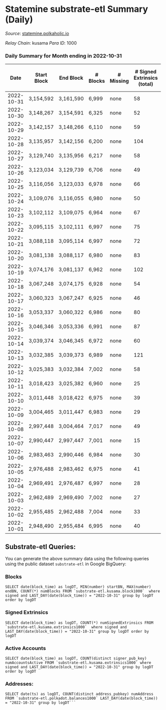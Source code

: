 # Statemine substrate-etl Summary (Daily)

_Source_: [statemine.polkaholic.io](https://statemine.polkaholic.io)

*Relay Chain*: kusama
*Para ID*: 1000



### Daily Summary for Month ending in 2022-10-31


| Date | Start Block | End Block | # Blocks | # Missing | # Signed Extrinsics (total) | # Active Accounts | # Addresses with Balances | # Events | # Transfers | # XCM Transfers In | # XCM Transfers Out |
| ---- | ----------- | --------- | -------- | --------- | --------------------------- | ----------------- | ------------------------- | -------- | ----------- | ------------------ | ------------------- |
| 2022-10-31 | 3,154,592 | 3,161,590 | 6,999 | none | 58 | 29 | 46,389 | 15,860 | 1,397 ($3.27) | 32 ($74,801.98) | 9 ($25,859.69) |
| 2022-10-30 | 3,148,267 | 3,154,591 | 6,325 | none | 52 | 25 |  | 14,224 | 1,169 ($198.46) | 24 ($6,437.64) | 6 ($24,907.62) |
| 2022-10-29 | 3,142,157 | 3,148,266 | 6,110 | none | 59 | 29 |  | 13,848 | 1,208 ($19.57) | 21 ($1,800.43) | 12 ($61,627.40) |
| 2022-10-28 | 3,135,957 | 3,142,156 | 6,200 | none | 104 | 22 | 46,354 | 13,928 | 921 ($0.61) | 11 ($3,743.08) | 15 ($601.36) |
| 2022-10-27 | 3,129,740 | 3,135,956 | 6,217 | none | 58 | 23 | 46,341 | 14,055 | 1,207 ($0.63) | 20 ($6,390.41) | 17 ($24,701.69) |
| 2022-10-26 | 3,123,034 | 3,129,739 | 6,706 | none | 49 | 21 |  | 14,912 | 1,065 ($1.35) | 29 ($9,433.50) | 18 ($14,041.14) |
| 2022-10-25 | 3,116,056 | 3,123,033 | 6,978 | none | 66 | 25 |  | 15,961 | 1,410 ($0.67) | 48 ($136,163) | 20 ($10,672.24) |
| 2022-10-24 | 3,109,076 | 3,116,055 | 6,980 | none | 50 | 27 |  | 15,647 | 1,193 ($12.68) | 44 ($59,616.56) | 13 ($344,382) |
| 2022-10-23 | 3,102,112 | 3,109,075 | 6,964 | none | 67 | 30 | 46,293 | 15,929 | 1,464 ($4.13) | 35 ($14,518.92) | 26 ($11,667.74) |
| 2022-10-22 | 3,095,115 | 3,102,111 | 6,997 | none | 75 | 37 |  | 16,122 | 1,589 ($0.78) | 28 ($7,258.38) | 27 ($42,701.82) |
| 2022-10-21 | 3,088,118 | 3,095,114 | 6,997 | none | 72 | 27 | 46,284 | 16,151 | 1,539 ($12.55) | 44 ($11,679.96) | 23 ($40,956.35) |
| 2022-10-20 | 3,081,138 | 3,088,117 | 6,980 | none | 83 | 30 |  | 16,368 | 1,694 ($1.79) | 49 ($19,126.69) | 32 ($15,614.35) |
| 2022-10-19 | 3,074,176 | 3,081,137 | 6,962 | none | 102 | 28 |  | 16,529 | 1,792 ($1.28) | 53 ($12,193.26) | 39 ($109,174) |
| 2022-10-18 | 3,067,248 | 3,074,175 | 6,928 | none | 54 | 26 | 46,243 | 15,456 | 1,174 ($4.48) | 28 ($4,171.88) | 17 ($24,066.25) |
| 2022-10-17 | 3,060,323 | 3,067,247 | 6,925 | none | 46 | 27 | 46,235 | 14,989 | 855 ($12.04) | 12 ($4,323.64) | 9 ($9,865.98) |
| 2022-10-16 | 3,053,337 | 3,060,322 | 6,986 | none | 80 | 30 |  | 16,164 | 1,615 ($5.24) | 31 ($4,608.91) | 21 ($58,375.71) |
| 2022-10-15 | 3,046,346 | 3,053,336 | 6,991 | none | 87 | 36 | 46,215 | 16,184 | 1,667 ($9.64) | 17 ($5,356.10) | 17 ($1,483,593) |
| 2022-10-14 | 3,039,374 | 3,046,345 | 6,972 | none | 60 | 26 | 46,195 | 15,819 | 1,398 ($20.59) | 27 ($4,997.04) | 22 ($41,638.79) |
| 2022-10-13 | 3,032,385 | 3,039,373 | 6,989 | none | 121 | 49 | 46,187 | 17,197 | 2,309 ($15.73) | 57 ($14,733.22) | 39 ($89,077.81) |
| 2022-10-12 | 3,025,383 | 3,032,384 | 7,002 | none | 58 | 34 | 46,172 | 15,857 | 1,404 ($0.72) | 28 ($956.54) | 15 ($1,892.92) |
| 2022-10-11 | 3,018,423 | 3,025,382 | 6,960 | none | 25 | 20 |  | 14,710 | 630 ($0.46) | 7 ($16,743.14) | 4 ($104.45) |
| 2022-10-10 | 3,011,448 | 3,018,422 | 6,975 | none | 39 | 19 |  | 14,911 | 754 ($1.39) | 2 ($6.41) | 2 ($1,297.85) |
| 2022-10-09 | 3,004,465 | 3,011,447 | 6,983 | none | 29 | 18 |  | 14,861 | 661 ($0.34) | 15 ($574.50) | 8 ($1,272.78) |
| 2022-10-08 | 2,997,448 | 3,004,464 | 7,017 | none | 49 | 20 |  | 15,427 | 1,061 ($0.59) | 16 ($144.98) | 8 ($3,530.58) |
| 2022-10-07 | 2,990,447 | 2,997,447 | 7,001 | none | 15 | 13 |  | 14,422 | 337 ($4.67) | 1 ($0.25) | 4 ($267.70) |
| 2022-10-06 | 2,983,463 | 2,990,446 | 6,984 | none | 30 | 16 |  | 14,902 | 743 ($1.39) | 8 ($1,113.35) | 2 ($209.76) |
| 2022-10-05 | 2,976,488 | 2,983,462 | 6,975 | none | 41 | 25 |  | 14,998 | 779 ($53.28) | 12 ($18,506.72) | 6 ($50.06) |
| 2022-10-04 | 2,969,491 | 2,976,487 | 6,997 | none | 28 | 15 |  | 14,730 | 572 ($0.30) | 5 ($736.15) | 4 ($15,517.45) |
| 2022-10-03 | 2,962,489 | 2,969,490 | 7,002 | none | 27 | 21 |  | 14,696 | 520 ($1.16) | 7 ($12,539.94) | 5 ($163.89) |
| 2022-10-02 | 2,955,485 | 2,962,488 | 7,004 | none | 33 | 23 |  | 14,976 | 765 ($56.99) | 7 ($1,243.79) | 3 ($3,356.63) |
| 2022-10-01 | 2,948,490 | 2,955,484 | 6,995 | none | 40 | 21 |  | 15,188 | 951 ($1.96) | 10 ($37,149.86) | 4 ($1,186.46) |

## Substrate-etl Queries:
You can generate the above summary data using the following queries using the public dataset `substrate-etl` in Google BigQuery:


### Blocks
```
SELECT date(block_time) as logDT, MIN(number) startBN, MAX(number) endBN, COUNT(*) numBlocks FROM `substrate-etl.kusama.block1000`  where signed and LAST_DAY(date(block_time)) = "2022-10-31" group by logDT order by logDT
```


### Signed Extrinsics
```
SELECT date(block_time) as logDT, COUNT(*) numSignedExtrinsics FROM `substrate-etl.kusama.extrinsics1000`  where signed and LAST_DAY(date(block_time)) = "2022-10-31" group by logDT order by logDT
```


### Active Accounts
```
SELECT date(block_time) as logDT, COUNT(distinct signer_pub_key) numAccountsActive FROM `substrate-etl.kusama.extrinsics1000` where signed and LAST_DAY(date(block_time)) = "2022-10-31" group by logDT order by logDT
```


### Addresses:
```
SELECT date(ts) as logDT, COUNT(distinct address_pubkey) numAddress FROM `substrate-etl.polkadot.balances1000` LAST_DAY(date(block_time)) = "2022-10-31" group by logDT```

